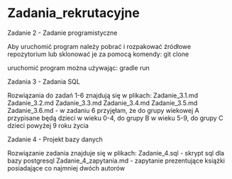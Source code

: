 # Zadania_rekrutacyjne

Zadanie 2 - Zadanie programistyczne

Aby uruchomić program należy pobrać i rozpakować źródłowe repozytorium lub sklonować je za pomocą komendy:
git clone

uruchomić program można używając:
gradle run



Zadania 3 - Zadania SQL

Rozwiązania do zadań 1-6 znajdują się w plikach:
Zadanie_3.1.md
Zadanie_3.2.md
Zadanie_3.3.md
Zadanie_3.4.md
Zadanie_3.5.md
Zadanie_3.6.md - w zadaniu 6 przyjęłam, że do grupy wiekowej A przypisane będą dzieci w wieku 0-4, do grupy B w wieku 5-9, do grupy C dzieci powyżej 9 roku życia



Zadanie 4 - Projekt bazy danych

Rozwiązanie zadania znajduje się w plikach:
Zadanie_4.sql - skrypt sql dla bazy postgresql
Zadanie_4_zapytania.md - zapytanie prezentujące książki posiadające co najmniej dwóch autorów
